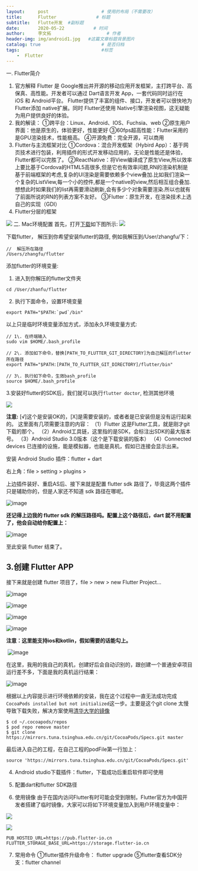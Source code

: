 ```yaml
---
layout:     post                    # 使用的布局（不需要改）
title:      Flutter               # 标题 
subtitle:   Flutte开发  #副标题
date:       2020-05-22           # 时间
author:     李文拓                     # 作者
header-img: img/android1.jpg   #这篇文章标题背景图片
catalog: true                       # 是否归档
tags:                               #标签
    -  Flutter 
---
```


一. Flutter简介

1.  官方解释
    Flutter 是 Google推出并开源的移动应用开发框架，主打跨平台、高保真、高性能。开发者可以通过 Dart语言开发 App，一套代码同时运行在 iOS 和 Android平台。 Flutter提供了丰富的组件、接口，开发者可以很快地为 Flutter添加 native扩展。同时 Flutter还使用 Native引擎渲染视图，这无疑能为用户提供良好的体验。
2.  我的解读：
    ①跨平台：Linux、Android、IOS、Fuchsia、web
    ②原生用户界面：他是原生的，体验更好，性能更好
    ③60fps超高性能：Flutter采用的是GPU渲染技术，性能极高。
    ④开源免费：完全开源，可以商用
3.  Flutter与主流框架对比
    ①Cordova：混合开发框架（Hybird App）：基于网页技术进行包装，利用插件的形式开发移动应用的，无论是性能还是体验，Flutter都可以完胜了。
    ②ReactNative：将View编译成了原生View,所以效率上要比基于Cordova的HTML5高很多,但是它也有效率问题,RN的渲染机制是基于前端框架的考虑,复杂的UI渲染是需要依赖多个view叠加.比如我们渲染一个复杂的ListView,每一个小的控件,都是一个native的view,然后相互组合叠加.想想此时如果我们的list再需要滑动刷新,会有多少个对象需要渲染.所以也就有了前面所说的RN的列表方案不友好。
    ③Flutter：原生开发，在渲染技术上选自己的实现（GDI）
1.  Flutter分层的框架


 ![](https://cdn.jsdelivr.net/gh/AngleLwt/images/image/cjsdkviw.jpg)
    二. Mac环境配置
首先，打开[下载](https://links.jianshu.com/go?to=https%3A%2F%2Fflutter.dev%2Fdocs%2Fget-started%2Finstall%2Fmacos%23update-your-path)如下图所示:
![](https://cdn.jsdelivr.net/gh/AngleLwt/images/image/vfdklv.jpg)


下载flutter， 解压到你希望安装flutter的路径, 例如我解压到/User/zhangfu/下：

```
//  解压所在路径
/Users/zhangfu/flutter

```

添加flutter的环境变量:

1.  进入到你解压的flutter文件夹

```
cd /User/zhanfu/flutter

```

2.  执行下面命令，设置环境变量

```
export PATH="$PATH:`pwd`/bin"

```

以上只是临时环境变量添加方式，添加永久环境变量方式:

```
// 1\. 在终端输入
sudo vim $HOME/.bash_profile

// 2\. 添加如下命令，替换[PATH_TO_FLUTTER_GIT_DIRECTORY]为自己解压的flutter所在路径
export PATH="$PATH:[PATH_TO_FLUTTER_GIT_DIRECTORY]/flutter/bin"

// 3\. 执行如下命令，生效bash_profile
source $HOME/.bash_profile

```

3.安装好flutter的SDK后，我们就可以执行`flutter doctor`, 检测其他环境

![](https://upload-images.jianshu.io/upload_images/21988850-43d270733e81c3a1.png?imageMogr2/auto-orient/strip%7CimageView2/2/w/1240)

**注意:**
[√]这个是安装OK的，[X]是需要安装的，或者者是已安装但是没有运行起来的。
这里面有几项需要注意的内容：
（1）Flutter 这是Flutter工具，就是刚才git下载的那个。
（2）Android工具链，这里指的是SDK，会标注出SDK的最大版本号。
（3）Android Studio 3.0版本（这个是下载安装的版本）
（4）Connected devices 已连接的设施，能是模拟器，也能是真机，假如已连接会显示出来。

安装 Android Studio 插件：flutter + dart

右上角：file > setting > plugins > 

上边插件装好、重启AS后、接下来就是配置 flutter sdk 路径了，毕竟这两个插件只是辅助你的，但是人家还不知道 sdk 路径在哪呢。

![image](https://upload-images.jianshu.io/upload_images/21988850-3a8282caf965b431.png?imageMogr2/auto-orient/strip%7CimageView2/2/w/1240)

**还记得上边我的 flutter sdk 的解压路径吗。配置上这个路径后，dart 就不用配置了，他会自动给你配置上：**

![image](https://upload-images.jianshu.io/upload_images/21988850-cb6db02571a5db95.png?imageMogr2/auto-orient/strip%7CimageView2/2/w/1240)

至此安装 flutter 结束了。

## 3.创建 Flutter APP

接下来就是创建 flutter 项目了，file > new > new Flutter Project...

![image](https://upload-images.jianshu.io/upload_images/21988850-ccef9c88fa0034cc.png?imageMogr2/auto-orient/strip%7CimageView2/2/w/1240)

![image](https://upload-images.jianshu.io/upload_images/21988850-d085951b2d3de7a0.png?imageMogr2/auto-orient/strip%7CimageView2/2/w/1240)

![image](https://upload-images.jianshu.io/upload_images/21988850-25840daa1a983b63.png?imageMogr2/auto-orient/strip%7CimageView2/2/w/1240)

![image](https://upload-images.jianshu.io/upload_images/21988850-944e144b53b54e84.png?imageMogr2/auto-orient/strip%7CimageView2/2/w/1240)

**注意：这里能支持ios和kotlin，假如需要的话能勾上。**

 ![image](https://upload-images.jianshu.io/upload_images/21988850-368dabd7b9a9adef.png?imageMogr2/auto-orient/strip%7CimageView2/2/w/1240)

在这里，我用的我自己的真机，创建好后会自动识别的，跟创建一个普通安卓项目运行差不多，下面是我的真机运行结果：

![image](https://upload-images.jianshu.io/upload_images/21988850-5e89b118fa98d8a9.png?imageMogr2/auto-orient/strip%7CimageView2/2/w/1240)

根据以上内容提示进行环境依赖的安装，我在这个过程中一直无法成功完成`CocoaPods installed but not initialized`这一步。主要是这个git clone 太慢导致下载失败，解决方案使用[清华大学的镜像](https://links.jianshu.com/go?to=%255Bhttps%3A%2F%2Fmirror.tuna.tsinghua.edu.cn%2Fhelp%2FCocoaPods%2F%255D%28https%3A%2F%2Fmirror.tuna.tsinghua.edu.cn%2Fhelp%2FCocoaPods%2F%29)

```
$ cd ~/.cocoapods/repos 
$ pod repo remove master
$ git clone https://mirrors.tuna.tsinghua.edu.cn/git/CocoaPods/Specs.git master

```

最后进入自己的工程，在自己工程的podFile第一行加上：

```
source 'https://mirrors.tuna.tsinghua.edu.cn/git/CocoaPods/Specs.git'

```

4.  Android studio下载插件：flutter，下载成功后重启软件即可使用

5.  配置dart和flutter SDK路径

 
6.  使用镜像
    由于在国内访问Flutter有时可能会受到限制，Flutter官方为中国开发者搭建了临时镜像，大家可以将如下环境变量加入到用户环境变量中：
    
![](https://cdn.jsdelivr.net/gh/AngleLwt/images/image/vdkndkj.png)

![](https://cdn.jsdelivr.net/gh/AngleLwt/images/image/sdkvnkdnv.png)

```
PUB_HOSTED_URL=https://pub.flutter-io.cn
FLUTTER_STORAGE_BASE_URL=https://storage.flutter-io.cn

```

7.  常用命令
    ①flutter插件升级命令： flutter upgrade
    ⑤flutter查看SDK分支：flutter channel
